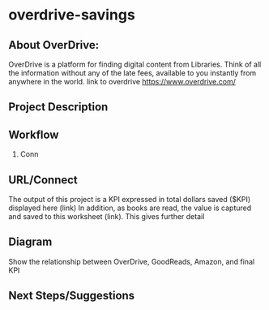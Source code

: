# overdrive-savings

## About OverDrive:  

OverDrive is a platform for finding digital content from Libraries. Think of all the information without any of the late fees, available to you instantly from anywhere in the world. link to overdrive https://www.overdrive.com/ 

## Project Description 



## Workflow 

1. Conn


## URL/Connect 

The output of this project is a KPI expressed in total dollars saved ($KPI) displayed here (link) In addition, as books are read, the value is captured and saved to this worksheet (link). This gives further detail

## Diagram 

Show the relationship between OverDrive, GoodReads, Amazon, and final KPI 

## Next Steps/Suggestions





